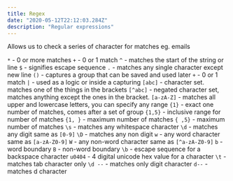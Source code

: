 ```yaml
---
title: Regex
date: "2020-05-12T22:12:03.284Z"
description: "Regular expressions"
---
```


Allows us to check a series of character for matches eg. emails

```*``` - 0 or more matches
```+``` - 0 or 1 match
```^``` - matches the start of the string or line
```$``` - signifies escape sequence
```.``` - matches any single character except new line
```()``` - captures a group that can be saved and used later
```+``` - 0 or 1 match
```|``` - used as a logic or inside a capturing
```[abc]``` - character set. matches one of the things in the brackets
```[^abc]``` - negated character set, matches anything except the ones in the bracket.
```[a-zA-Z]``` - matches all upper and lowercase letters, you can specify any range
```{1}``` - exact one number of matches, comes after a set of group
```{1,5}``` - inclusive range for number of matches
```{1, }``` - maximum number of matches
```{ ,5}``` - maximum number of matches
```\s``` - matches any whitespace character
```\d``` - matches any digit same as ```[0-9]```
```\D``` - matches any non digit
```w``` - any word character same as ```[a-zA-Z0-9]```
```W``` - any non-word character same as ```[^a-zA-Z0-9]```
```b``` - word boundary
```B``` - non-word boundary
```\b``` - escape sequence for a backspace character
```u0404``` - 4 digital unicode hex value for a character
```\t``` - matches tab character only
```\d --``` - matches only digit character
```d--``` - matches d character
